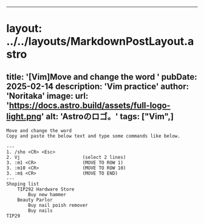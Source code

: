 
---
# layout: ../../layouts/MarkdownPostLayout.astro
title: '[Vim]Move and change the word
'
pubDate: 2025-02-14
description: 'Vim practice'
author: 'Noritaka'
image:
    url: 'https://docs.astro.build/assets/full-logo-light.png'
    alt: 'Astroのロゴ。'
tags: ["Vim",]
---


```
Move and change the word
Copy and paste the below text and type some commands like below.

---
1. /sho <CR> <Esc>
2. Vj                       (select 2 lines)
3. :m1 <CR>                 (MOVE TO ROW 1)
3. :m10 <CR>                (MOVE TO ROW 10)
3. :m$ <CR>                 (MOVE TO END)
---
Shoping list
	TIP292 Hardware Store
		Buy new hammer
	Beauty Parlor
		Buy nail poish remover
		Buy nails
TIP29
```

